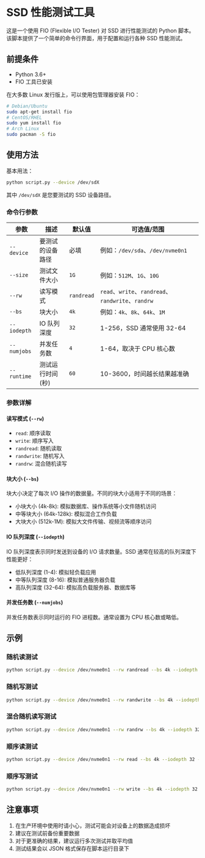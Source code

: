 # SSD 性能测试工具

这是一个使用 FIO (Flexible I/O Tester) 对 SSD 进行性能测试的 Python 脚本。该脚本提供了一个简单的命令行界面，用于配置和运行各种 SSD 性能测试。

## 前提条件

- Python 3.6+
- FIO 工具已安装

在大多数 Linux 发行版上，可以使用包管理器安装 FIO：

```bash
# Debian/Ubuntu
sudo apt-get install fio
# CentOS/RHEL
sudo yum install fio
# Arch Linux
sudo pacman -S fio
```

## 使用方法

基本用法：

```bash
python script.py --device /dev/sdX
```

其中 `/dev/sdX` 是您要测试的 SSD 设备路径。

### 命令行参数

| 参数 | 描述 | 默认值 | 可选值/范围 |
|------|------|--------|------------|
| `--device` | 要测试的设备路径 | 必填 | 例如：`/dev/sda`、`/dev/nvme0n1` |
| `--size` | 测试文件大小 | `1G` | 例如：`512M`、`1G`、`10G` |
| `--rw` | 读写模式 | `randread` | `read`、`write`、`randread`、`randwrite`、`randrw` |
| `--bs` | 块大小 | `4k` | 例如：`4k`、`8k`、`64k`、`1M` |
| `--iodepth` | IO 队列深度 | `32` | 1-256，SSD 通常使用 32-64 |
| `--numjobs` | 并发任务数 | `4` | 1-64，取决于 CPU 核心数 |
| `--runtime` | 测试运行时间(秒) | `60` | 10-3600，时间越长结果越准确 |

### 参数详解

#### 读写模式 (`--rw`)

- `read`: 顺序读取
- `write`: 顺序写入
- `randread`: 随机读取
- `randwrite`: 随机写入
- `randrw`: 混合随机读写

#### 块大小 (`--bs`)

块大小决定了每次 I/O 操作的数据量。不同的块大小适用于不同的场景：

- 小块大小 (4k-8k): 模拟数据库、操作系统等小文件随机访问
- 中等块大小 (64k-128k): 模拟混合工作负载
- 大块大小 (512k-1M): 模拟大文件传输、视频流等顺序访问

#### IO 队列深度 (`--iodepth`)

IO 队列深度表示同时发送到设备的 I/O 请求数量。SSD 通常在较高的队列深度下性能更好：

- 低队列深度 (1-4): 模拟轻负载应用
- 中等队列深度 (8-16): 模拟普通服务器负载
- 高队列深度 (32-64): 模拟高负载服务器、数据库等

#### 并发任务数 (`--numjobs`)

并发任务数表示同时运行的 FIO 进程数。通常设置为 CPU 核心数或略低。

## 示例

### 随机读测试

```bash
python script.py --device /dev/nvme0n1 --rw randread --bs 4k --iodepth 32 --numjobs 4 --runtime 60
```

### 随机写测试

```bash
python script.py --device /dev/nvme0n1 --rw randwrite --bs 4k --iodepth 32 --numjobs 4 --runtime 60
```

### 混合随机读写测试

```bash
python script.py --device /dev/nvme0n1 --rw randrw --bs 4k --iodepth 32 --numjobs 4 --runtime 60
```

### 顺序读测试

```bash
python script.py --device /dev/nvme0n1 --rw read --bs 4k --iodepth 32 --numjobs 4 --runtime 60
``` 

### 顺序写测试

```bash
python script.py --device /dev/nvme0n1 --rw write --bs 4k --iodepth 32 --numjobs 4 --runtime 60
```


## 注意事项

1. 在生产环境中使用时请小心，测试可能会对设备上的数据造成损坏
2. 建议在测试前备份重要数据
3. 对于更准确的结果，建议运行多次测试并取平均值
4. 测试结果会以 JSON 格式保存在脚本运行目录下

